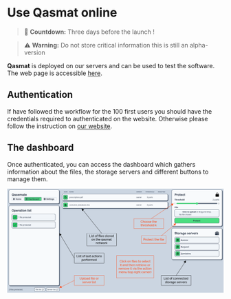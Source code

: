 # Use **Qasmat** online

> 🔔  **Countdown:** Three days before the launch !

> ⚠️  **Warning:** Do not store critical information this is still an alpha-version

**Qasmat** is deployed on our servers and can be used to test the software. The web page is accessible [here](https://qasmat.veriqloud.fr).

## Authentication

If have followed the workflow for the 100 first users you should have the credentials required to authenticated on the website. Otherwise please follow the instruction on [our website](https://veriqloud.com/solutions/qasmat/).

## The dashboard

Once authenticated, you can access the dashboard which gathers information about the files, the storage servers and different buttons to manage them.

![Dashboard](../images/dashboard.png)

<!-- TODO update the dashboard -->
